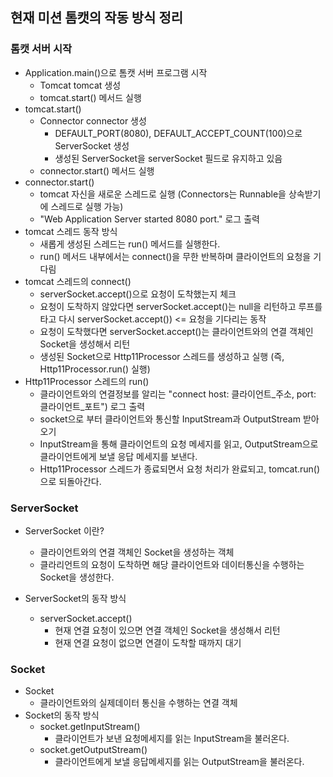 ## 현재 미션 톰캣의 작동 방식 정리

### 톰캣 서버 시작

- Application.main()으로 톰캣 서버 프로그램 시작
    - Tomcat tomcat 생성
    - tomcat.start() 메서드 실행
- tomcat.start()
    - Connector connector 생성
        - DEFAULT_PORT(8080), DEFAULT_ACCEPT_COUNT(100)으로 ServerSocket 생성
        - 생성된 ServerSocket을 serverSocket 필드로 유지하고 있음
    - connector.start() 메서드 실행
- connector.start()
    - tomcat 자신을 새로운 스레드로 실행 (Connectors는 Runnable을 상속받기에 스레드로 실행 가능)
    - "Web Application Server started 8080 port." 로그 출력
- tomcat 스레드 동작 방식
    - 새롭게 생성된 스레드는 run() 메서드를 실행한다.
    - run() 메서드 내부에서는 connect()을 무한 반복하며 클라이언트의 요청을 기다림
- tomcat 스레드의 connect()
    - serverSocket.accept()으로 요청이 도착했는지 체크
    - 요청이 도착하지 않았다면 serverSocket.accept()는 null을 리턴하고 루프를 타고 다시 serverSocket.accept()) <= 요청을 기다리는
      동작
    - 요청이 도착했다면 serverSocket.accept()는 클라이언트와의 연결 객체인 Socket을 생성해서 리턴
    - 생성된 Socket으로 Http11Processor 스레드를 생성하고 실행 (즉, Http11Processor.run() 실행)
- Http11Processor 스레드의 run()
    - 클라이언트와의 연결정보를 알리는 "connect host: 클라이언트_주소, port: 클라이언트_포트") 로그 출력
    - socket으로 부터 클라이언트와 통신할 InputStream과 OutputStream 받아오기
    - InputStream을 통해 클라이언트의 요청 메세지를 읽고, OutputStream으로 클라이언트에게 보낼 응답 메세지를 보낸다.
    - Http11Processor 스레드가 종료되면서 요청 처리가 완료되고, tomcat.run()으로 되돌아간다.

### ServerSocket

- ServerSocket 이란?
    - 클라이언트와의 연결 객체인 Socket을 생성하는 객체
    - 클라리언트의 요청이 도착하면 해당 클라이언트와 데이터통신을 수행하는 Socket을 생성한다.

- ServerSocket의 동작 방식
    - serverSocket.accept()
        - 현재 연결 요청이 있으면 연결 객체인 Socket을 생성해서 리턴
        - 현재 연결 요청이 없으면 연결이 도착할 때까지 대기

### Socket

- Socket
    - 클라이언트와의 실제데이터 통신을 수행하는 연결 객체
- Socket의 동작 방식
    - socket.getInputStream()
        - 클라이언트가 보낸 요청메세지를 읽는 InputStream을 불러온다.
    - socket.getOutputStream()
        - 클라이언트에게 보낼 응답메세지를 읽는 OutputStream을 불러온다.



